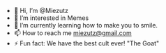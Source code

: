 - 👋 Hi, I’m @Miezutz
- 👀 I’m interested in Memes
- 🌱 I’m currently learning how to make you to smile.
- 📫 How to reach me miezutz@gmail.com
- ⚡ Fun fact: We have the best cult ever! "The Goat"
